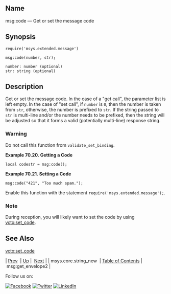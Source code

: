 <a name="lua.ref.msg_code"></a>
## Name

msg:code — Get or set the message code

<a name="idp15747616"></a>
## Synopsis

`require('msys.extended.message')`

`msg:code(number, str);`

```
number: number (optional)
str: string (optional)
```
<a name="idp15751344"></a>
## Description

Get or set the message code. In the case of a "get call", the parameter list is left empty. In the case of "set call", if `number` is `0`, then the number is taken from `str`, otherwise, the number is prefixed to `str`. If the string passed to `str` is multi-line and/or the number needs to be prefixed, then the string will be adjusted so that it forms a valid (potentially multi-line) response string.

### Warning

Do not call this function from `validate_set_binding`.

<a name="lua.ref.msg_code.example.get"></a>

**Example 70.20. Getting a Code**

`local codestr = msg:code();`
<a name="lua.ref.msg_code.example.set"></a>

**Example 70.21. Setting a Code**

`msg:code("421", "Too much spam.");`

Enable this function with the statement `require('msys.extended.message');`.

### Note

During reception, you will likely want to set the code by using [vctx:set_code](lua.ref.vctx_set_code.php "vctx:set_code").

<a name="idp15764656"></a>
## See Also

[vctx:set_code](lua.ref.vctx_set_code.php "vctx:set_code")

| [Prev](lua.ref.msys.core.string_new.php)  | [Up](lua.function.details.php) |  [Next](lua.ref.msg_get_envelope2.php) |
| msys.core.string_new  | [Table of Contents](index.php) |  msg:get_envelope2 |

Follow us on:

[![Facebook](https://support.messagesystems.com/images/icon-facebook.png)](http://www.facebook.com/messagesystems) [![Twitter](https://support.messagesystems.com/images/icon-twitter.png)](http://twitter.com/#!/MessageSystems) [![LinkedIn](https://support.messagesystems.com/images/icon-linkedin.png)](http://www.linkedin.com/company/message-systems)